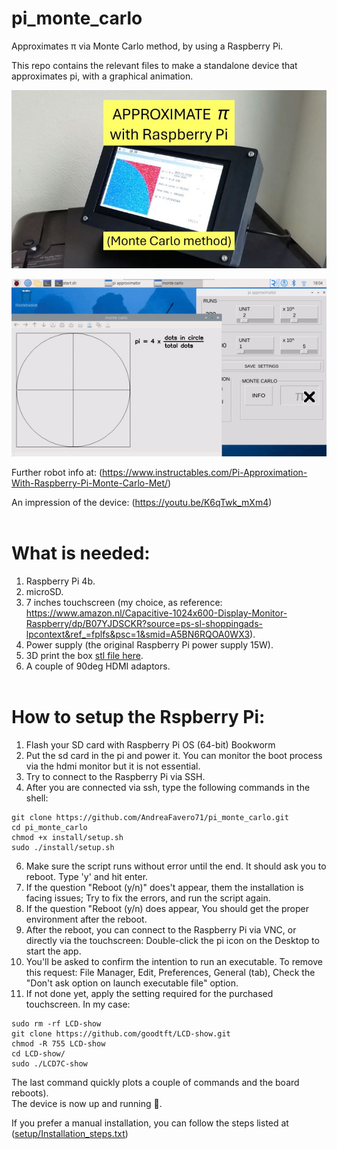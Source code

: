 # pi_monte_carlo


Approximates π via Monte Carlo method, by using a Raspberry Pi.

This repo contains the relevant files to make a standalone device that approximates pi, with a graphical animation.

![title image](https://github.com/AndreaFavero71/pi_monte_carlo/blob/main/images/title1.jpg)

![title image](https://github.com/AndreaFavero71/pi_monte_carlo/blob/main/images/pi_monte_carlo.gif)

Further robot info at: (https://www.instructables.com/Pi-Approximation-With-Raspberry-Pi-Monte-Carlo-Met/)

An impression of the device: (https://youtu.be/K6qTwk_mXm4)
<br /><br />

# What is needed:
1. Raspberry Pi 4b.
2. microSD.
3. 7 inches touchscreen (my choice, as reference: https://www.amazon.nl/Capacitive-1024x600-Display-Monitor-Raspberry/dp/B07YJDSCKR?source=ps-sl-shoppingads-lpcontext&ref_=fplfs&psc=1&smid=A5BN6RQOA0WX3).
4. Power supply (the original Raspberry Pi power supply 15W).
5. 3D print the box [stl file here](pi_monte_carlo/stl_files).
6. A couple of 90deg HDMI adaptors.
<br /><br />


# How to setup the Rspberry Pi:
1. Flash your SD card with Raspberry Pi OS (64-bit) Bookworm
2. Put the sd card in the pi and power it. You can monitor the boot process via the hdmi monitor but it is not essential. 
3. Try to connect to the Raspberry Pi via SSH.
5. After you are connected via ssh, type the following commands in the shell:

```
git clone https://github.com/AndreaFavero71/pi_monte_carlo.git
cd pi_monte_carlo
chmod +x install/setup.sh
sudo ./install/setup.sh
```

6. Make sure the script runs without error until the end. It should ask you to reboot. Type 'y' and hit enter.
7. If the question "Reboot (y/n)" does't appear, them the installation is facing issues; Try to fix the errors, and run the script again.
8. If the question "Reboot (y/n) does appear, You should get the proper environment after the reboot.
9. After the reboot, you can connect to the Raspberry Pi via VNC, or directly via the touchscreen: Double-click the pi icon on the Desktop to start the app.
10. You'll be asked to confirm the intention to run an executable. To remove this request: File Manager, Edit, Preferences, General (tab), Check the "Don't ask option on launch executable file" option.
11. If not done yet, apply the setting required for the purchased touchscreen. In my case:

```
sudo rm -rf LCD-show
git clone https://github.com/goodtft/LCD-show.git
chmod -R 755 LCD-show
cd LCD-show/
sudo ./LCD7C-show
```
The last command quickly plots a couple of commands and the board reboots). <br />
The device is now up and running 🙂.


If you prefer a manual installation, you can follow the steps listed at ([setup/Installation_steps.txt](https://github.com/AndreaFavero71/pi_monte_carlo/blob/main/install/Installation_steps.txt)) <br /><br />

